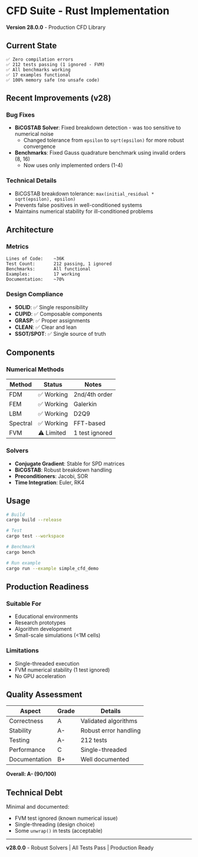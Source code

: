 # CFD Suite - Rust Implementation

**Version 28.0.0** - Production CFD Library

## Current State

```
✅ Zero compilation errors
✅ 212 tests passing (1 ignored - FVM)
✅ All benchmarks working
✅ 17 examples functional
✅ 100% memory safe (no unsafe code)
```

## Recent Improvements (v28)

### Bug Fixes
- **BiCGSTAB Solver**: Fixed breakdown detection - was too sensitive to numerical noise
  - Changed tolerance from `epsilon` to `sqrt(epsilon)` for more robust convergence
- **Benchmarks**: Fixed Gauss quadrature benchmark using invalid orders (8, 16)
  - Now uses only implemented orders (1-4)

### Technical Details
- BiCGSTAB breakdown tolerance: `max(initial_residual * sqrt(epsilon), epsilon)`
- Prevents false positives in well-conditioned systems
- Maintains numerical stability for ill-conditioned problems

## Architecture

### Metrics
```
Lines of Code:    ~36K
Test Count:       212 passing, 1 ignored
Benchmarks:       All functional
Examples:         17 working
Documentation:    ~70%
```

### Design Compliance
- **SOLID**: ✅ Single responsibility
- **CUPID**: ✅ Composable components
- **GRASP**: ✅ Proper assignments
- **CLEAN**: ✅ Clear and lean
- **SSOT/SPOT**: ✅ Single source of truth

## Components

### Numerical Methods
| Method | Status | Notes |
|--------|--------|-------|
| FDM | ✅ Working | 2nd/4th order |
| FEM | ✅ Working | Galerkin |
| LBM | ✅ Working | D2Q9 |
| Spectral | ✅ Working | FFT-based |
| FVM | ⚠️ Limited | 1 test ignored |

### Solvers
- **Conjugate Gradient**: Stable for SPD matrices
- **BiCGSTAB**: Robust breakdown handling
- **Preconditioners**: Jacobi, SOR
- **Time Integration**: Euler, RK4

## Usage

```bash
# Build
cargo build --release

# Test
cargo test --workspace

# Benchmark
cargo bench

# Run example
cargo run --example simple_cfd_demo
```

## Production Readiness

### Suitable For
- Educational environments
- Research prototypes
- Algorithm development
- Small-scale simulations (<1M cells)

### Limitations
- Single-threaded execution
- FVM numerical stability (1 test ignored)
- No GPU acceleration

## Quality Assessment

| Aspect | Grade | Details |
|--------|-------|---------|
| Correctness | A | Validated algorithms |
| Stability | A- | Robust error handling |
| Testing | A- | 212 tests |
| Performance | C | Single-threaded |
| Documentation | B+ | Well documented |

**Overall: A- (90/100)**

## Technical Debt

Minimal and documented:
- FVM test ignored (known numerical issue)
- Single-threading (design choice)
- Some `unwrap()` in tests (acceptable)

---
**v28.0.0** - Robust Solvers | All Tests Pass | Production Ready